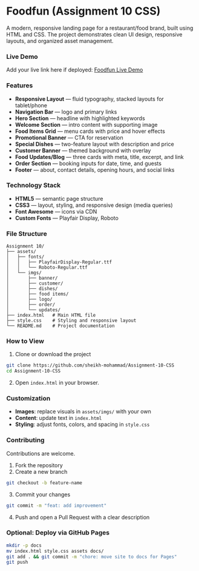 # Foodfun (Assignment 10 CSS)

A modern, responsive landing page for a restaurant/food brand, built using HTML and CSS. The project demonstrates clean UI design, responsive layouts, and organized asset management.

### Live Demo
Add your live link here if deployed: [Foodfun Live Demo](https://sheikh-mohammad.github.io/Assignment-10-CSS/)

### Features
- **Responsive Layout** — fluid typography, stacked layouts for tablet/phone
- **Navigation Bar** — logo and primary links
- **Hero Section** — headline with highlighted keywords
- **Welcome Section** — intro content with supporting image
- **Food Items Grid** — menu cards with price and hover effects
- **Promotional Banner** — CTA for reservation
- **Special Dishes** — two-feature layout with description and price
- **Customer Banner** — themed background with overlay
- **Food Updates/Blog** — three cards with meta, title, excerpt, and link
- **Order Section** — booking inputs for date, time, and guests
- **Footer** — about, contact details, opening hours, and social links

### Technology Stack
- **HTML5** — semantic page structure
- **CSS3** — layout, styling, and responsive design (media queries)
- **Font Awesome** — icons via CDN
- **Custom Fonts** — Playfair Display, Roboto

### File Structure
```
Assignment 10/
├── assets/
│   ├── fonts/
│   │   ├── PlayfairDisplay-Regular.ttf
│   │   └── Roboto-Regular.ttf
│   └── imgs/
│       ├── banner/
│       ├── customer/
│       ├── dishes/
│       ├── food items/
│       ├── logo/
│       ├── order/
│       └── updates/
├── index.html   # Main HTML file
├── style.css    # Styling and responsive layout
└── README.md    # Project documentation
```

### How to View
1) Clone or download the project
```bash
git clone https://github.com/sheikh-mohammad/Assignment-10-CSS
cd Assignment-10-CSS
```
2) Open `index.html` in your browser.

### Customization
- **Images**: replace visuals in `assets/imgs/` with your own
- **Content**: update text in `index.html`
- **Styling**: adjust fonts, colors, and spacing in `style.css`

### Contributing
Contributions are welcome.

1) Fork the repository
2) Create a new branch
```bash
git checkout -b feature-name
```
3) Commit your changes
```bash
git commit -m "feat: add improvement"
```
4) Push and open a Pull Request with a clear description

### Optional: Deploy via GitHub Pages
```bash
mkdir -p docs
mv index.html style.css assets docs/
git add . && git commit -m "chore: move site to docs for Pages"
git push
```



